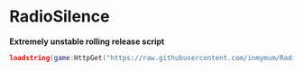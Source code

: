 # RadioSilence
**Extremely unstable rolling release script**

```lua
loadstring(game:HttpGet("https://raw.githubusercontent.com/inmymum/RadioSilence/Dev/Devloader.lua"))()

